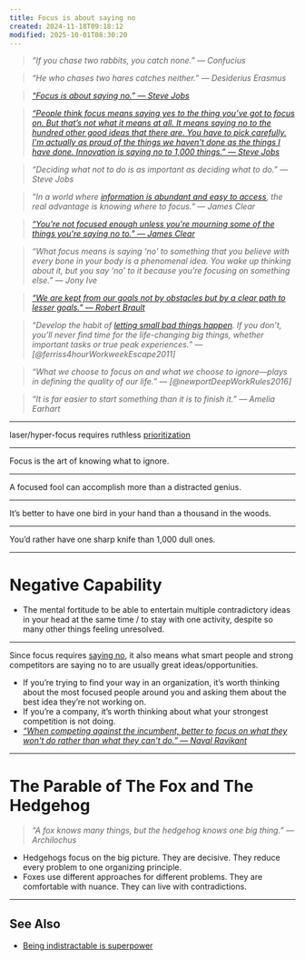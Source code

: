 ```yaml
---
title: Focus is about saying no
created: 2024-11-18T09:18:12
modified: 2025-10-01T08:30:20
---
```


> _“If you chase two rabbits, you catch none.” — Confucius_

> _“He who chases two hares catches neither.” — Desiderius Erasmus_

> _[“Focus is about saying no.” — Steve Jobs](https://www.youtube.com/watch?v=H8eP99neOVs)_

> _[“People think focus means saying yes to the thing you’ve got to focus on. But that’s not what it means at all. It means saying no to the hundred other good ideas that there are. You have to pick carefully. I'm actually as proud of the things we haven't done as the things I have done. Innovation is saying no to 1,000 things.” — Steve Jobs](https://www.goodreads.com/quotes/629613-people-think-focus-means-saying-yes-to-the-thing-you-ve)_

> _“Deciding what not to do is as important as deciding what to do.” — Steve Jobs_

> _“In a world where [information is abundant and easy to access](Information%20Overwhelm.md), the real advantage is knowing where to focus.” — James Clear_

> _[“You're not focused enough unless you're mourning some of the things you're saying no to.” — James Clear](https://jamesclear.com/3-2-1/january-04-2024)_

> _“What focus means is saying ‘no’ to something that you believe with every bone in your body is a phenomenal idea. You wake up thinking about it, but you say ‘no’ to it because you’re focusing on something else.” — Jony Ive_

> _[“We are kept from our goals not by obstacles but by a clear path to lesser goals.” — Robert Brault](https://www.goodreads.com/quotes/875504-we-are-kept-from-our-goal-not-by-obstacles-but)_

> _“Develop the habit of [letting small bad things happen](https://tim.blog/2007/10/25/weapons-of-mass-distractions-and-the-art-of-letting-bad-things-happen/). If you don’t, you’ll never find time for the life-changing big things, whether important tasks or true peak experiences.” — [@ferriss4hourWorkweekEscape2011]_

> _“What we choose to focus on and what we choose to ignore—plays in defining the quality of our life.” — [@newportDeepWorkRules2016]_

> _“It is far easier to start something than it is to finish it.” — Amelia Earhart_

---

laser/hyper-focus requires ruthless [prioritization](Prioritization.md)

---

Focus is the art of knowing what to ignore.

---

A focused fool can accomplish more than a distracted genius.

---

It’s better to have one bird in your hand than a thousand in the woods.

---

You’d rather have one sharp knife than 1,000 dull ones.

---

# Negative Capability

* The mental fortitude to be able to entertain multiple contradictory ideas in your head at the same time / to stay with one activity, despite so many other things feeling unresolved.

---

Since focus requires [saying no](if-it-isnt-fuck-yes-then-its-clear-no-thank-you.md), it also means what smart people and strong competitors are saying no to are usually great ideas/opportunities.

* If you’re trying to find your way in an organization, it’s worth thinking about the most focused people around you and asking them about the best idea they’re not working on.
* If you’re a company, it’s worth thinking about what your strongest competition is not doing.
* _[“When competing against the incumbent, better to focus on what they won't do rather than what they can't do.” — Naval Ravikant](https://x.com/naval/status/745430655077486594)_

---

# The Parable of The Fox and The Hedgehog

> _“A fox knows many things, but the hedgehog knows one big thing.” — Archilochus_

* Hedgehogs focus on the big picture. They are decisive. They reduce every problem to one organizing principle.
* Foxes use different approaches for different problems. They are comfortable with nuance. They can live with contradictions.

---

## See Also

* [Being indistractable is superpower](being-indistractable-is-superpower.md)
